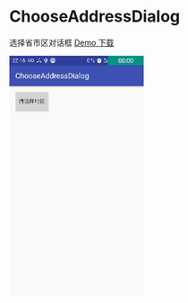 # ChooseAddressDialog
选择省市区对话框 [Demo 下载](https://github.com/Bakumon/LuckPan/blob/master/apk/app-debug.apk)

![](gif/GIF_20161125_225415.gif)
